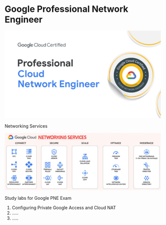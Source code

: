 # Google Professional Network Engineer


![img](pne.png)


Networking Services

![img](networking.png)


Study labs for Google PNE Exam
1. Configuring Private Google Access and Cloud NAT
2. .....
3. .....